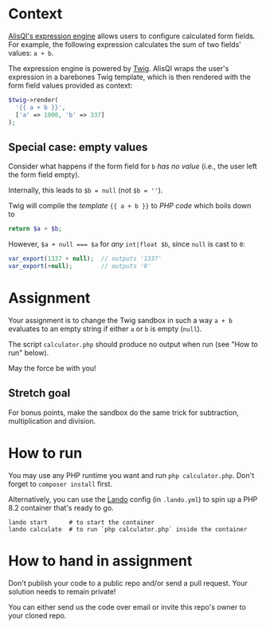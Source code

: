 # Context
[AlisQI's expression engine](https://help.alisqi.com/article/370-advanced-calculations) allows users to configure
calculated form fields. For example, the following expression calculates the sum of two fields' values: `a + b`.

The expression engine is powered by [Twig](https://twig.symfony.com/). AlisQI wraps the user's expression
in a barebones Twig template, which is then rendered with the form field values provided as context:

```php
$twig->render(
  '{{ a + b }}',
  ['a' => 1000, 'b' => 337]
);
```

## Special case: empty values
Consider what happens if the form field for `b` *has no value* (i.e., the user left the form field empty).

Internally, this leads to `$b = null` (not `$b = ''`).

Twig will compile the *template* `{{ a + b }}` to *PHP code* which boils down to
```php
return $a + $b;
```

However, `$a + null === $a` for *any* `int|float $b`, since `null` is cast to `0`:
```php
var_export(1337 + null);  // outputs '1337'
var_export(+null);        // outputs '0'
```

# Assignment
Your assignment is to change the Twig sandbox in such a way `a + b` evaluates to an empty string if either `a` or `b`
is empty (`null`).

The script `calculator.php` should produce no output when run (see "How to run" below).

May the force be with you!

## Stretch goal
For bonus points, make the sandbox do the same trick for subtraction, multiplication and division.

# How to run
You may use any PHP runtime you want and run `php calculator.php`. Don't forget to `composer install` first.

Alternatively, you can use the [Lando](https://docs.lando.dev/) config (in `.lando.yml`)
to spin up a PHP 8.2 container that's ready to go.

```shell
lando start      # to start the container
lando calculate  # to run `php calculator.php` inside the container
```

# How to hand in assignment
Don't publish your code to a public repo and/or send a pull request. Your solution needs to remain private!

You can either send us the code over email or invite this repo's owner to your cloned repo.
